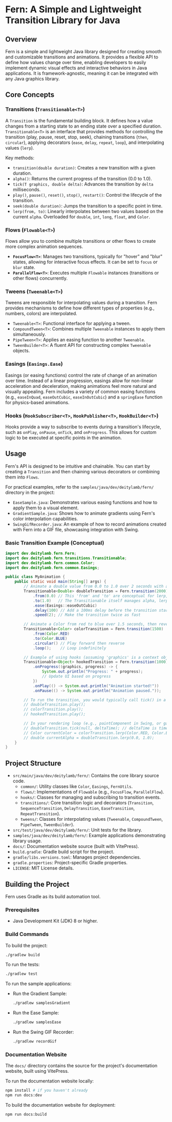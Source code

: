# Fern: A Simple and Lightweight Transition Library for Java

## Overview
Fern is a simple and lightweight Java library designed for creating smooth and customizable transitions and animations. It provides a flexible API to define how values change over time, enabling developers to easily implement dynamic visual effects and interactive behaviors in Java applications. It is framework-agnostic, meaning it can be integrated with any Java graphics library.

## Core Concepts

### Transitions (`Transitionable<T>`)
A `Transition` is the fundamental building block. It defines how a value changes from a starting state to an ending state over a specified duration. `Transitionable<T>` is an interface that provides methods for controlling the transition (play, pause, reset, stop, seek), chaining transitions (`then`, `circular`), applying decorators (`ease`, `delay`, `repeat`, `loop`), and interpolating values (`lerp`).

Key methods:
- `transition(double duration)`: Creates a new transition with a given duration.
- `alpha()`: Returns the current progress of the transition (0.0 to 1.0).
- `tick(T graphics, double delta)`: Advances the transition by `delta` milliseconds.
- `play()`, `pause()`, `reset()`, `stop()`, `restart()`: Control the lifecycle of the transition.
- `seek(double duration)`: Jumps the transition to a specific point in time.
- `lerp(from, to)`: Linearly interpolates between two values based on the current `alpha`. Overloaded for `double`, `int`, `long`, `float`, and `Color`.

### Flows (`Flowable<T>`)
Flows allow you to combine multiple transitions or other flows to create more complex animation sequences.
- **`FocusFlow<T>`**: Manages two transitions, typically for "hover" and "blur" states, allowing for interactive focus effects. It can be set to `focus` or `blur` state.
- **`ParallelFlow<T>`**: Executes multiple `Flowable` instances (transitions or other flows) concurrently.

### Tweens (`Tweenable<T>`)
Tweens are responsible for interpolating values during a transition. Fern provides mechanisms to define how different types of properties (e.g., numbers, colors) are interpolated.
- `Tweenable<T>`: Functional interface for applying a tween.
- `CompoundTween<T>`: Combines multiple `Tweenable` instances to apply them simultaneously.
- `PipeTween<T>`: Applies an easing function to another `Tweenable`.
- `TweenBuilder<T>`: A fluent API for constructing complex `Tweenable` objects.

### Easings (`Easings.Ease`)
Easings (or easing functions) control the rate of change of an animation over time. Instead of a linear progression, easings allow for non-linear acceleration and deceleration, making animations feel more natural and visually appealing. Fern includes a variety of common easing functions (e.g., `easeInQuad`, `easeOutCubic`, `easeInOutCubic`) and a `springEase` function for physics-based animations.

### Hooks (`HookSubscriber<T>`, `HookPublisher<T>`, `HookBuilder<T>`)
Hooks provide a way to subscribe to events during a transition's lifecycle, such as `onPlay`, `onPause`, `onTick`, and `onProgress`. This allows for custom logic to be executed at specific points in the animation.

## Usage

Fern's API is designed to be intuitive and chainable. You can start by creating a `Transition` and then chaining various decorators or combining them into `Flows`.

For practical examples, refer to the `samples/java/dev/deitylamb/fern/` directory in the project:
- `EaseSample.java`: Demonstrates various easing functions and how to apply them to a visual element.
- `GradientSample.java`: Shows how to animate gradients using Fern's color interpolation capabilities.
- `SwingGifRecorder.java`: An example of how to record animations created with Fern into a GIF file, showcasing integration with Swing.

### Basic Transition Example (Conceptual)

```java
import dev.deitylamb.fern.Fern;
import dev.deitylamb.fern.transitions.Transitionable;
import dev.deitylamb.fern.common.Color;
import dev.deitylamb.fern.common.Easings;

public class MyAnimation {
    public static void main(String[] args) {
        // Animate a double value from 0.0 to 1.0 over 2 seconds with an ease-in effect
        Transitionable<Double> doubleTransition = Fern.transition(2000) // duration in milliseconds
            .from(0.0) // This 'from' and 'to' are conceptual for lerp, not part of Transition directly
            .to(1.0)   // The Transitionable itself manages alpha, lerp uses it.
            .ease(Easings::easeOutCubic)
            .delay(100) // Add a 100ms delay before the transition starts
            .speed(2); // Make the transition twice as fast

        // Animate a Color from red to blue over 1.5 seconds, then reverse and loop
        Transitionable<Color> colorTransition = Fern.transition(1500)
            .from(Color.RED)
            .to(Color.BLUE)
            .circular() // Play forward then reverse
            .loop();    // Loop indefinitely

        // Example of using hooks (assuming 'graphics' is a context object like Graphics2D)
        Transitionable<Object> hookedTransition = Fern.transition(1000)
            .onProgress((graphics, progress) -> {
                System.out.println("Progress: " + progress);
                // Update UI based on progress
            })
            .onPlay(() -> System.out.println("Animation started!"))
            .onPause(() -> System.out.println("Animation paused."));

        // To run the transition, you would typically call tick() in a game loop or Swing timer:
        // doubleTransition.play();
        // colorTransition.play();
        // hookedTransition.play();

        // In your rendering loop (e.g., paintComponent in Swing, or game loop):
        // doubleTransition.tick(null, deltaTime); // deltaTime is time elapsed since last tick
        // Color currentColor = colorTransition.lerp(Color.RED, Color.BLUE);
        // double currentAlpha = doubleTransition.lerp(0.0, 1.0);
    }
}
```

## Project Structure

- `src/main/java/dev/deitylamb/fern/`: Contains the core library source code.
    - `common/`: Utility classes like `Color`, `Easings`, `FernUtils`.
    - `flows/`: Implementations of `Flowable` (e.g., `FocusFlow`, `ParallelFlow`).
    - `hooks/`: Classes for managing and subscribing to transition events.
    - `transitions/`: Core transition logic and decorators (`Transition`, `SequenceTransition`, `DelayTransition`, `EaseTransition`, `RepeatTransition`).
    - `tweens/`: Classes for interpolating values (`Tweenable`, `CompoundTween`, `PipeTween`, `TweenBuilder`).
- `src/test/java/dev/deitylamb/fern/`: Unit tests for the library.
- `samples/java/dev/deitylamb/fern/`: Example applications demonstrating library usage.
- `docs/`: Documentation website source (built with VitePress).
- `build.gradle`: Gradle build script for the project.
- `gradle/libs.versions.toml`: Manages project dependencies.
- `gradle.properties`: Project-specific Gradle properties.
- `LICENSE`: MIT License details.

## Building the Project

Fern uses Gradle as its build automation tool.

### Prerequisites
- Java Development Kit (JDK) 8 or higher.

### Build Commands

To build the project:
```bash
./gradlew build
```

To run the tests:
```bash
./gradlew test
```

To run the sample applications:
- Run the Gradient Sample:
  ```bash
  ./gradlew samplesGradient
  ```
- Run the Ease Sample:
  ```bash
  ./gradlew samplesEase
  ```
- Run the Swing GIF Recorder:
  ```bash
  ./gradlew recordGif
  ```

### Documentation Website

The `docs/` directory contains the source for the project's documentation website, built using VitePress.

To run the documentation website locally:
```bash
npm install # if you haven't already
npm run docs:dev
```

To build the documentation website for deployment:
```bash
npm run docs:build
```

